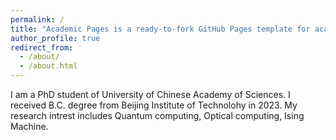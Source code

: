 ```yaml
---
permalink: /
title: "Academic Pages is a ready-to-fork GitHub Pages template for academic personal websites"
author_profile: true
redirect_from: 
  - /about/
  - /about.html
---
```


I am a PhD student of University of Chinese Academy of Sciences. I received B.C. degree from Beijing Institute of Technolohy in 2023. My research intrest includes Quantum computing, Optical computing, Ising Machine.
